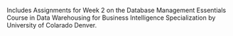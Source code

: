 Includes Assignments for Week 2 on the Database Management Essentials Course in Data Warehousing for Business Intelligence Specialization by University of Colarado Denver.